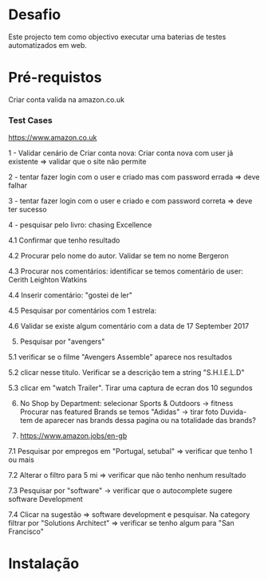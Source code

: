 # Desafio 
Este projecto tem como objectivo executar uma baterias de testes automatizados em web.

# Pré-requistos
Criar conta valida na amazon.co.uk

### Test Cases
https://www.amazon.co.uk

1 - Validar cenário de Criar conta nova: Criar conta nova com user já existente => validar que o site não permite 

2 - tentar fazer login com o user e criado mas com password errada => deve falhar

3 - tentar fazer login com o user e criado e com password correta => deve ter sucesso

4 - pesquisar pelo livro: chasing Excellence

4.1 Confirmar que tenho resultado

4.2 Procurar pelo nome do autor. Validar se tem no nome Bergeron

4.3 Procurar nos comentários: identificar se temos comentário de user: Cerith Leighton Watkins

4.4 Inserir comentário: "gostei de ler"

4.5 Pesquisar por comentários com 1 estrela: 

4.6 Validar se existe algum comentário com a data de 17 September 2017


5. Pesquisar por "avengers"

5.1 verificar se o filme "Avengers Assemble" aparece nos resultados

5.2 clicar nesse titulo. Verificar se a descrição tem a string "S.H.I.E.L.D"

5.3 clicar em "watch Trailer". Tirar uma captura de ecran dos 10 segundos


6. No Shop by Department: selecionar Sports & Outdoors -> fitness
Procurar nas featured Brands se temos "Adidas" -> tirar foto Duvida- tem de aparecer nas brands dessa pagina ou na totalidade das brands?

7. https://www.amazon.jobs/en-gb

7.1 Pesquisar por empregos em "Portugal, setubal" => verificar que tenho 1 ou mais

7.2 Alterar o filtro para 5 mi => verificar que não tenho nenhum resultado

7.3 Pesquisar por "software" -> verificar que o autocomplete sugere software Development

7.4 Clicar na sugestão => software development e pesquisar. Na category filtrar por "Solutions Architect" => verificar se tenho algum para "San Francisco"


# Instalação
